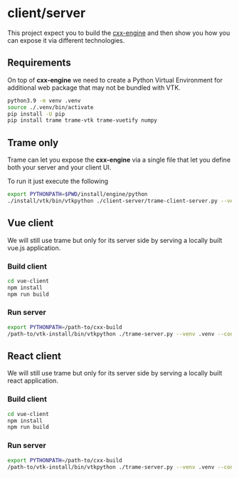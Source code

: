 # client/server

This project expect you to build the [cxx-engine](./cxx-engine/README.md) and then show you how you can expose it via different technologies.

## Requirements

On top of **cxx-engine** we need to create a Python Virtual Environment for additional web package that may not be bundled with VTK.

```bash
python3.9 -m venv .venv
source ./.venv/bin/activate
pip install -U pip
pip install trame trame-vtk trame-vuetify numpy
```

## Trame only

Trame can let you expose the **cxx-engine** via a single file that let you define both your server and your client UI.

To run it just execute the following

```bash
export PYTHONPATH=$PWD/install/engine/python
./install/vtk/bin/vtkpython ./client-server/trame-client-server.py --venv .venv
```

## Vue client

We will still use trame but only for its server side by serving a locally built vue.js application.

### Build client

```bash
cd vue-client
npm install
npm run build
```

### Run server

```bash
export PYTHONPATH=/path-to/cxx-build
/path-to/vtk-install/bin/vtkpython ./trame-server.py --venv .venv --content ./vue-client/dist
```

## React client

We will still use trame but only for its server side by serving a locally built react application.

### Build client

```bash
cd vue-client
npm install
npm run build
```

### Run server

```bash
export PYTHONPATH=/path-to/cxx-build
/path-to/vtk-install/bin/vtkpython ./trame-server.py --venv .venv --content ./react-client/dist
```